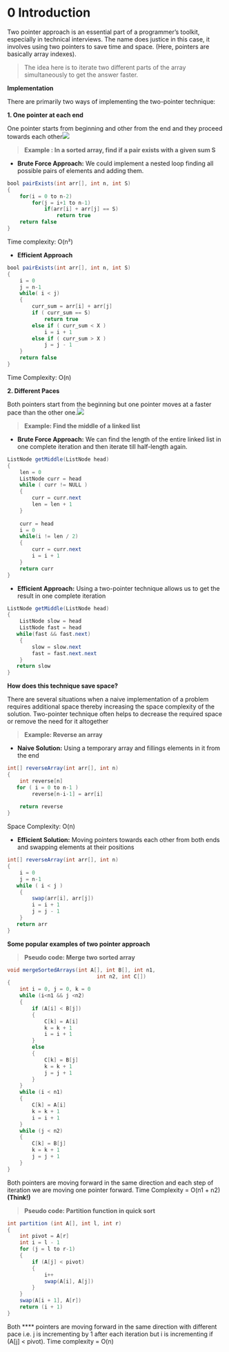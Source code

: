 # 0 Introduction

Two pointer approach is an essential part of a programmer’s toolkit, especially in technical interviews. The name does justice in this case, it involves using two pointers to save time and space. (Here, pointers are basically array indexes).

> The idea here is to iterate two different parts of the array simultaneously to get the answer faster.

**Implementation**

There are primarily two ways of implementing the two-pointer technique:

**1. One pointer at each end**

One pointer starts from beginning and other from the end and they proceed towards each other![](https://s3.ap-south-1.amazonaws.com/afteracademy-server-uploads/what-is-the-two-pointer-technique-type1-0f96379aee2ce0dc.png)

> **Example : In a sorted array, find if a pair exists with a given sum S**

* **Brute Force Approach:** We could implement a nested loop finding all possible pairs of elements and adding them.

```java
bool pairExists(int arr[], int n, int S)
{
    for(i = 0 to n-2)
        for(j = i+1 to n-1)
            if(arr[i] + arr[j] == S)
                return true
    return false
}
```

Time complexity: O(n²)

* **Efficient Approach**

```java
bool pairExists(int arr[], int n, int S)
{
    i = 0
    j = n-1
    while( i < j)
    {
        curr_sum = arr[i] + arr[j]
        if ( curr_sum == S)
            return true
        else if ( curr_sum < X )
            i = i + 1
        else if ( curr_sum > X )
            j = j - 1
    }
    return false
}
```

Time Complexity: O(n)

**2. Different Paces**

Both pointers start from the beginning but one pointer moves at a faster pace than the other one.![](https://s3.ap-south-1.amazonaws.com/afteracademy-server-uploads/what-is-the-two-pointer-technique-type2-0ff52ece0ef1829c.png)

> **Example: Find the middle of a linked list**

* **Brute Force Approach:** We can find the length of the entire linked list in one complete iteration and then iterate till half-length again.

```java
ListNode getMiddle(ListNode head)
{
    len = 0
    ListNode curr = head
    while ( curr != NULL )
    {
        curr = curr.next
        len = len + 1
    }
    
    curr = head
    i = 0
    while(i != len / 2)
    {
        curr = curr.next
        i = i + 1
    }
    return curr
}
```

* **Efficient Approach:** Using a two-pointer technique allows us to get the result in one complete iteration

```java
ListNode getMiddle(ListNode head)
{
    ListNode slow = head
    ListNode fast = head
   while(fast && fast.next)
    {
        slow = slow.next
        fast = fast.next.next
    }
   return slow
}
```

**How does this technique save space?**

There are several situations when a naive implementation of a problem requires additional space thereby increasing the space complexity of the solution. Two-pointer technique often helps to decrease the required space or remove the need for it altogether

> **Example: Reverse an array**

* **Naive Solution:** Using a temporary array and fillings elements in it from the end

```java
int[] reverseArray(int arr[], int n)
{
    int reverse[n]
   for ( i = 0 to n-1 )
        reverse[n-i-1] = arr[i]
    
    return reverse
}
```

Space Complexity: O(n)

* **Efficient Solution:** Moving pointers towards each other from both ends and swapping elements at their positions

```java
int[] reverseArray(int arr[], int n)
{
    i = 0
    j = n-1
   while ( i < j )
    {
        swap(arr[i], arr[j])
        i = i + 1
        j = j - 1
    }
   return arr
}
```

**Some popular examples of two pointer approach**

> **Pseudo code: Merge two sorted array**

```java
void mergeSortedArrays(int A[], int B[], int n1, 
                             int n2, int C[]) 
{ 
    int i = 0, j = 0, k = 0
    while (i<n1 && j <n2) 
    { 
        if (A[i] < B[j]) 
        {
            C[k] = A[i]
            k = k + 1
            i = i + 1
        }    
        else
        {
            C[k] = B[j]
            k = k + 1
            j = j + 1
        }    
    }
    while (i < n1) 
    {
        C[k] = A[i]
        k = k + 1
        i = i + 1
    }    
    while (j < n2) 
    {
        C[k] = B[j]
        k = k + 1 
        j = j + 1
    } 
}  
```

Both pointers are moving forward in the same direction and each step of iteration we are moving one pointer forward. Time Complexity = O(n1 + n2) **(Think!)**

> **Pseudo code: Partition function in quick sort**

```java
int partition (int A[], int l, int r)  
{  
    int pivot = A[r]
    int i = l - 1
    for (j = l to r-1)  
    {  
        if (A[j] < pivot)  
        {  
            i++ 
            swap(A[i], A[j]) 
        }  
    }  
    swap(A[i + 1], A[r])
    return (i + 1)
} 
```

Both **** pointers are moving forward in the same direction with different pace i.e. j is incrementing by 1 after each iteration but i is incrementing if (A\[j] < pivot). Time complexity = O(n)
